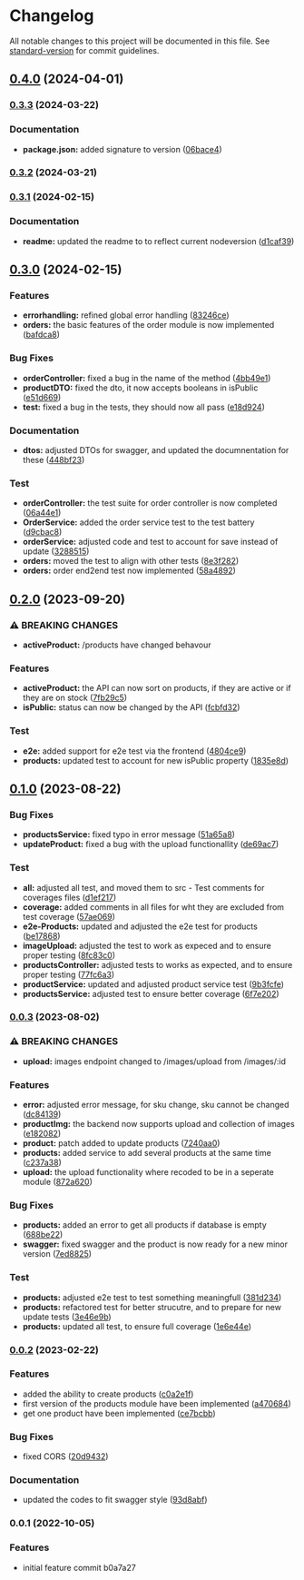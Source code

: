 # Changelog

All notable changes to this project will be documented in this file. See [standard-version](https://github.com/conventional-changelog/standard-version) for commit guidelines.

## [0.4.0](https://codeberg.org/hjmosedk/eCommerceAPI/compare/v0.3.3...v0.4.0) (2024-04-01)

### [0.3.3](https://codeberg.org/hjmosedk/eCommerceAPI/compare/v0.3.2...v0.3.3) (2024-03-22)


### Documentation

* **package.json:** added signature to version ([06bace4](https://codeberg.org/hjmosedk/eCommerceAPI/commits/06bace42519cf0f20fb9cb67884d14dcab8dc19f))

### [0.3.2](https://codeberg.org/hjmosedk/eCommerceAPI/compare/v0.3.1...v0.3.2) (2024-03-21)

### [0.3.1](https://codeberg.org/hjmosedk/eCommerceAPI/compare/v0.3.0...v0.3.1) (2024-02-15)


### Documentation

* **readme:** updated the readme to to reflect current nodeversion ([d1caf39](https://codeberg.org/hjmosedk/eCommerceAPI/commits/d1caf39af2e9d1e359b66041f697ab4ae087a177))

## [0.3.0](https://codeberg.org/hjmosedk/eCommerceAPI/compare/v0.2.0...v0.3.0) (2024-02-15)


### Features

* **errorhandling:** refined global error handling ([83246ce](https://codeberg.org/hjmosedk/eCommerceAPI/commits/83246ce8dd309f51456f0b73f865b241f89cf117))
* **orders:** the basic features of the order module is now implemented ([bafdca8](https://codeberg.org/hjmosedk/eCommerceAPI/commits/bafdca828265fea454096c55dccedc63795be2d6))


### Bug Fixes

* **orderController:** fixed a bug in the name of the method ([4bb49e1](https://codeberg.org/hjmosedk/eCommerceAPI/commits/4bb49e18f4a1001500b59becc1a30c529c0c8e06))
* **productDTO:** fixed the dto, it now accepts booleans in isPublic ([e51d669](https://codeberg.org/hjmosedk/eCommerceAPI/commits/e51d669edde037a1f6827bfc21e0205c0a9c429a))
* **test:** fixed a bug in the tests, they should now all pass ([e18d924](https://codeberg.org/hjmosedk/eCommerceAPI/commits/e18d92424a02fa817cab477627093252d0c55c08))


### Documentation

* **dtos:** adjusted DTOs for swagger, and updated the documnentation for these ([448bf23](https://codeberg.org/hjmosedk/eCommerceAPI/commits/448bf233f9015215fe5e9a9c10c03f15d069b1a0))


### Test

* **orderController:** the test suite for order controller is now completed ([06a44e1](https://codeberg.org/hjmosedk/eCommerceAPI/commits/06a44e1e4d37b7d0da0cb0b82d2d26e44fa7a8c0))
* **OrderService:** added the order service test to the test battery ([d9cbac8](https://codeberg.org/hjmosedk/eCommerceAPI/commits/d9cbac8b1586c8ad0f9dd1dbf01597a1aa0b3c02))
* **orderService:** adjusted code and test to account for save instead of update ([3288515](https://codeberg.org/hjmosedk/eCommerceAPI/commits/3288515d9ff64032861d579bbc3676ffe44d1d3d))
* **orders:** moved the test to align with other tests ([8e3f282](https://codeberg.org/hjmosedk/eCommerceAPI/commits/8e3f2828e882288b49c339e1d494135fc4ac2b64))
* **orders:** order end2end test now implemented ([58a4892](https://codeberg.org/hjmosedk/eCommerceAPI/commits/58a48921e384cb23492541b34d19acfcf63bebb5))

## [0.2.0](https://codeberg.org/hjmosedk/eCommerceAPI/compare/v0.1.0...v0.2.0) (2023-09-20)


### ⚠ BREAKING CHANGES

* **activeProduct:** /products have changed behavour

### Features

* **activeProduct:** the API can now sort on products, if they are active or if they are on stock ([7fb29c5](https://codeberg.org/hjmosedk/eCommerceAPI/commits/7fb29c5a844aa43cea63394c05bc743f49be3397))
* **isPublic:** status can now be changed by the API ([fcbfd32](https://codeberg.org/hjmosedk/eCommerceAPI/commits/fcbfd3258c24f10f25bb1c166186d141145c8e1b))


### Test

* **e2e:** added support for e2e test via the frontend ([4804ce9](https://codeberg.org/hjmosedk/eCommerceAPI/commits/4804ce9763a758904f65acbefc0923717ba8f86d))
* **products:** updated test to account for new isPublic property ([1835e8d](https://codeberg.org/hjmosedk/eCommerceAPI/commits/1835e8d05b59430462f30eef4179204a1bef23a6))

## [0.1.0](https://codeberg.org/hjmosedk/eCommerceAPI/compare/v0.0.3...v0.1.0) (2023-08-22)


### Bug Fixes

* **productsService:** fixed typo in error message ([51a65a8](https://codeberg.org/hjmosedk/eCommerceAPI/commits/51a65a85ad163c218cf34c56a814cd43fff4c71c))
* **updateProduct:** fixed a bug with the upload functionallity ([de69ac7](https://codeberg.org/hjmosedk/eCommerceAPI/commits/de69ac75db7d92f751c8feb10f0bbc10694e8709))


### Test

* **all:** adjusted all test, and moved them to src - Test comments for coverages files ([d1ef217](https://codeberg.org/hjmosedk/eCommerceAPI/commits/d1ef217807f5276622a107f292bef4225b99ac4c))
* **coverage:** added comments in all files for wht they are excluded from test coverage ([57ae069](https://codeberg.org/hjmosedk/eCommerceAPI/commits/57ae069a42f42f71165cc42c7482ce2f8aa609f0))
* **e2e-Products:** updated and adjusted the e2e test for products ([be17868](https://codeberg.org/hjmosedk/eCommerceAPI/commits/be17868d0a407af1aa7f7b8149f9a9c431524915))
* **imageUpload:** adjusted the test to work as expeced and to ensure proper testing ([8fc83c0](https://codeberg.org/hjmosedk/eCommerceAPI/commits/8fc83c01809e0ef619d7216a189abe642091f9b0))
* **productsController:** adjusted tests to works as expected, and to ensure proper testing ([77fc6a3](https://codeberg.org/hjmosedk/eCommerceAPI/commits/77fc6a391144be7a8e24943282186c0a2f33bbeb))
* **productService:** updated and adjusted product service test ([9b3fcfe](https://codeberg.org/hjmosedk/eCommerceAPI/commits/9b3fcfe9e70b2ce554844d6dbb722206db0e4bfc))
* **productsService:** adjusted test to ensure better coverage ([6f7e202](https://codeberg.org/hjmosedk/eCommerceAPI/commits/6f7e202d42a6ccffe14e12b785686d24d39b56ee))

### [0.0.3](https://codeberg.org/hjmosedk/eCommerceAPI/compare/v0.0.2...v0.0.3) (2023-08-02)

### ⚠ BREAKING CHANGES

- **upload:** images endpoint changed to /images/upload from /images/:id

### Features

- **error:** adjusted error message, for sku change, sku cannot be changed ([dc84139](https://codeberg.org/hjmosedk/eCommerceAPI/commits/dc8413964c133d4c0041e7c694f765a97e0db1d2))
- **productImg:** the backend now supports upload and collection of images ([e182082](https://codeberg.org/hjmosedk/eCommerceAPI/commits/e1820827681bceb02f87822cbca4e48782f4b6e7))
- **product:** patch added to update products ([7240aa0](https://codeberg.org/hjmosedk/eCommerceAPI/commits/7240aa0066dc13903b6a07f12a63a385072ec5ce))
- **products:** added service to add several products at the same time ([c237a38](https://codeberg.org/hjmosedk/eCommerceAPI/commits/c237a388fee44729883fad2c7a58a72504d929ee))
- **upload:** the upload functionality where recoded to be in a seperate module ([872a620](https://codeberg.org/hjmosedk/eCommerceAPI/commits/872a6200b9867ddd5b5fba8f55fb7b82bef09366))

### Bug Fixes

- **products:** added an error to get all products if database is empty ([688be22](https://codeberg.org/hjmosedk/eCommerceAPI/commits/688be22bad666feb40bc6af1849c4fe085e7e94c))
- **swagger:** fixed swagger and the product is now ready for a new minor version ([7ed8825](https://codeberg.org/hjmosedk/eCommerceAPI/commits/7ed882514c3e1525f8cbe4c5961fdcb19a466872))

### Test

- **products:** adjusted e2e test to test something meaningfull ([381d234](https://codeberg.org/hjmosedk/eCommerceAPI/commits/381d234f8e38f0b568fd101cc2550999ccd3c770))
- **products:** refactored test for better strucutre, and to prepare for new update tests ([3e46e9b](https://codeberg.org/hjmosedk/eCommerceAPI/commits/3e46e9bb41ec850386e53028b8925820b222ce2f))
- **products:** updated all test, to ensure full coverage ([1e6e44e](https://codeberg.org/hjmosedk/eCommerceAPI/commits/1e6e44ebdfdee971031382f118bcba3ee491b185))

### [0.0.2](https://codeberg.org/hjmosedk/eCommerceAPI/compare/v0.0.1...v0.0.2) (2023-02-22)

### Features

- added the ability to create products ([c0a2e1f](https://codeberg.org/hjmosedk/eCommerceAPI/commits/c0a2e1f24ed3fa200b581f7013e04c857820da99))
- first version of the products module have been implemented ([a470684](https://codeberg.org/hjmosedk/eCommerceAPI/commits/a47068485f94eb8ef8b080f1a3b15a103a7c8f2b))
- get one product have been implemented ([ce7bcbb](https://codeberg.org/hjmosedk/eCommerceAPI/commits/ce7bcbb1303b97855cc6d21eb8934be9c74f7d41))

### Bug Fixes

- fixed CORS ([20d9432](https://codeberg.org/hjmosedk/eCommerceAPI/commits/20d94323011089d5250763563887328584138dbf))

### Documentation

- updated the codes to fit swagger style ([93d8abf](https://codeberg.org/hjmosedk/eCommerceAPI/commits/93d8abf015a3421eba9aa15df0a0339166dbaa3e))

### 0.0.1 (2022-10-05)

### Features

- initial feature commit b0a7a27
